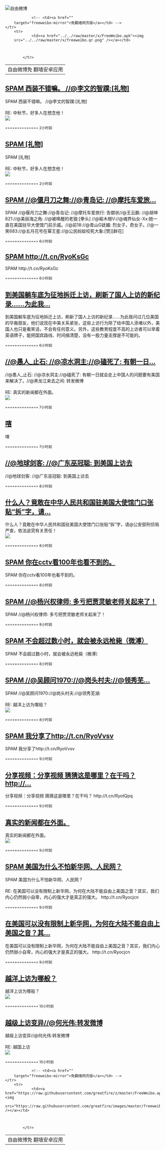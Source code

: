 

<img src="../../raw/master/x/freeweibo.png" alt="自由微博"/>
<table>
    <tr>
                <td>自由微博免
        翻墙安卓应用</td>
                
        
        
                <!-- <td><a href=""
        target="freeweibo-mirror">免翻墙网页版</a></td> -->
    </tr>
        <tr>
                <td><a href="../../raw/master/x/FreeWeibo.apk"><img
        src="../../raw/master/x/freeweibo.qr.png" /></a></td>
                
                
        
            </tr>
</table>
<h2>
	<a href="https://freeweibo.com/weibo/3891458270485527" target="freeweibo-mirror">SPAM 西装不错嘛。 //@李文的智蹼:[礼物]</a>
</h2>
<p>SPAM 西装不错嘛。 //@李文的智蹼:[礼物]<br><br>RE: 中秋节，好多人在想念他！<br><img src="http://ww3.sinaimg.cn/large/41693645gw1ewg8i179a7j20dq0kq757.jpg"></p>
<p>
	<small> ============== 2小时前</small>
</p><h2>
	<a href="https://freeweibo.com/weibo/3891457989240383" target="freeweibo-mirror">SPAM [礼物]</a>
</h2>
<p>SPAM [礼物]<br><br>RE: 中秋节，好多人在想念他！<br><img src="http://ww3.sinaimg.cn/large/41693645gw1ewg8i179a7j20dq0kq757.jpg"></p>
<p>
	<small> ============== 2小时前</small>
</p><h2>
	<a href="https://freeweibo.com/weibo/3891411709442625" target="freeweibo-mirror">SPAM //@偃月刀之舞://@青岛记: //@摩托车爱旅…</a>
</h2>
<p>SPAM //@偃月刀之舞://@青岛记: //@摩托车爱旅行: 告御状//@王云鹏: //@胡坤821://@美丽海之角: //@被唤醒的老狼:[拳头] //@榆木根V://@魂界仙女-Xx:她一直在美国驻华大使馆门前示威。//@前18://@青山G妩媚: 烈女子，奇女子。//@一笑683://@五月花号在幂王星://@公民蚂蚁咬死大象:[赞][鲜花]</p>
<p>
	<small> ============== 6小时前</small>
</p><h2>
	<a href="https://freeweibo.com/weibo/3891408714351438" target="freeweibo-mirror">SPAM http://t.cn/RyoKsGc</a>
</h2>
<p>SPAM http://t.cn/RyoKsGc</p>
<p>
	<small> ============== 6小时前</small>
</p><h2>
	<a href="https://freeweibo.com/weibo/3891403869970386" target="freeweibo-mirror">到美国躺车底为征地拆迁上访，刷新了国人上访的新纪录……为此我…</a>
</h2>
<p>到美国躺车底为征地拆迁上访，刷新了国人上访的新纪录……为此我问过几位美国的华裔朋友，他们说现在中美关系紧张，这些上访行为除了给中国人添堵以外，美国人也只是看笑话，不会有任何意义。另外，这些教育程度不高的上访者可以举着英语牌子，能把国宾路线、时间搞清楚，没有一股力量支撑是不可能的。</p>
<p>
	<small> ============== 6小时前</small>
</p><h2>
	<a href="https://freeweibo.com/weibo/3891394303496826" target="freeweibo-mirror">//@愚人_止石: //@凉水洞主://@磕死了: 有朝一日…</a>
</h2>
<p>//@愚人_止石: //@凉水洞主://@磕死了: 有朝一日就会走上中国人的问题要有美国来解决了。//@黑龙江来去之间: 转发微博<br><br>RE: 真实的新闻都在外面。<br><img src="http://ww4.sinaimg.cn/large/005NmBuHgw1ewfxuk7y1uj30rz18gajh.jpg"></p>
<p>
	<small> ============== 7小时前</small>
</p><h2>
	<a href="https://freeweibo.com/weibo/3891384408811546" target="freeweibo-mirror">嗐</a>
</h2>
<p>嗐</p>
<p>
	<small> ============== 7小时前</small>
</p><h2>
	<a href="https://freeweibo.com/weibo/3891380268575227" target="freeweibo-mirror">//@地球剑客: //@广东巫冠聪: 到美国上访去</a>
</h2>
<p>//@地球剑客: //@广东巫冠聪: 到美国上访去</p>
<p>
	<small> ============== 8小时前</small>
</p><h2>
	<a href="https://freeweibo.com/weibo/3891380184970841" target="freeweibo-mirror">什么人？竟敢在中华人民共和国驻美国大使馆门口张贴“拆”字，请…</a>
</h2>
<p>什么人？竟敢在中华人民共和国驻美国大使馆门口张贴“拆”字，请@公安部刑侦局 严查，依法追究有关责任！<br><img src="http://ww1.sinaimg.cn/large/7db92c47gw1ewfzrekidwj20fu0qo4ba.jpg"></p>
<p>
	<small> ============== 8小时前</small>
</p><h2>
	<a href="https://freeweibo.com/weibo/3891380068173170" target="freeweibo-mirror">SPAM 你在cctv看100年也看不到的。</a>
</h2>
<p>SPAM 你在cctv看100年也看不到的。</p>
<p>
	<small> ============== 8小时前</small>
</p><h2>
	<a href="https://freeweibo.com/weibo/3891379908249023" target="freeweibo-mirror">SPAM //@杨兴权律师: 多亏把贾灵敏老师关起来了！</a>
</h2>
<p>SPAM //@杨兴权律师: 多亏把贾灵敏老师关起来了！</p>
<p>
	<small> ============== 8小时前</small>
</p><h2>
	<a href="https://freeweibo.com/weibo/3891379765501989" target="freeweibo-mirror">SPAM 不会超过数小时，就会被永远枪毙（微溥）</a>
</h2>
<p>SPAM 不会超过数小时，就会被永远枪毙（微溥）</p>
<p>
	<small> ============== 8小时前</small>
</p><h2>
	<a href="https://freeweibo.com/weibo/3891368856561198" target="freeweibo-mirror">SPAM //@吴顾问1970://@岗头村夫://@领秀芜…</a>
</h2>
<p>SPAM //@吴顾问1970://@岗头村夫://@领秀芜湖:<br><br>RE: 越洋上访为哪般？<br><img src="http://ww3.sinaimg.cn/large/006dBVvigw1ewfw3ro6dnj30hs13f0xt.jpg"></p>
<p>
	<small> ============== 8小时前</small>
</p><h2>
	<a href="https://freeweibo.com/weibo/3891363504009980" target="freeweibo-mirror">SPAM 我分享了http://t.cn/RyoVvsv</a>
</h2>
<p>SPAM 我分享了http://t.cn/RyoVvsv</p>
<p>
	<small> ============== 9小时前</small>
</p><h2>
	<a href="https://freeweibo.com/weibo/3891362321726032" target="freeweibo-mirror">分享视频：分享视频  猜猜这是哪里？在干吗？ http://…</a>
</h2>
<p>分享视频：分享视频  猜猜这是哪里？在干吗？ http://t.cn/RyotQpq</p>
<p>
	<small> ============== 9小时前</small>
</p><h2>
	<a href="https://freeweibo.com/weibo/3891361948681626" target="freeweibo-mirror">真实的新闻都在外面。</a>
</h2>
<p>真实的新闻都在外面。<br><img src="http://ww4.sinaimg.cn/large/005NmBuHgw1ewfxuk7y1uj30rz18gajh.jpg"></p>
<p>
	<small> ============== 9小时前</small>
</p><h2>
	<a href="https://freeweibo.com/weibo/3891354105061640" target="freeweibo-mirror">SPAM 美国为什么不怕新华网、人民网？</a>
</h2>
<p>SPAM 美国为什么不怕新华网、人民网？<br><br>RE: 在美国可以没有限制上新华网，为何在大陆不能自由上美国之音？其实，我们内心仍然弱小自卑，内心的强大才是真正的强大。 http://t.cn/Ryocjcn</p>
<p>
	<small> ============== 9小时前</small>
</p><h2>
	<a href="https://freeweibo.com/weibo/3891353434448054" target="freeweibo-mirror">在美国可以没有限制上新华网，为何在大陆不能自由上美国之音？其…</a>
</h2>
<p>在美国可以没有限制上新华网，为何在大陆不能自由上美国之音？其实，我们内心仍然弱小自卑，内心的强大才是真正的强大。 http://t.cn/Ryocjcn</p>
<p>
	<small> ============== 9小时前</small>
</p><h2>
	<a href="https://freeweibo.com/weibo/3891346689732965" target="freeweibo-mirror">越洋上访为哪般？</a>
</h2>
<p>越洋上访为哪般？<br><img src="http://ww3.sinaimg.cn/large/006dBVvigw1ewfw3ro6dnj30hs13f0xt.jpg"></p>
<p>
	<small> ============== 10小时前</small>
</p><h2>
	<a href="https://freeweibo.com/weibo/3891342750755712" target="freeweibo-mirror">越级上访变异//@何光伟:转发微博</a>
</h2>
<p>越级上访变异//@何光伟:转发微博<br><br>RE: 越国上访<br><img src="http://ww1.sinaimg.cn/large/638bf4e8jw1ewfqy6j26sj20k00b9jsc.jpg"></p>
<p>
	<small> ============== 10小时前</small>
</p>
<table>
    <tr>
                <td>自由微博免
        翻墙安卓应用</td>
                
        
        
                <!-- <td><a href=""
        target="freeweibo-mirror">免翻墙网页版</a></td> -->
    </tr>
        <tr>
                <td><a href="https://raw.githubusercontent.com/greatfire/z/master/FreeWeibo.apk"><img
        src="https://raw.githubusercontent.com/greatfire/images/master/freeweibo.qr.png" /></a></td>
                
                
        
            </tr>
</table>
